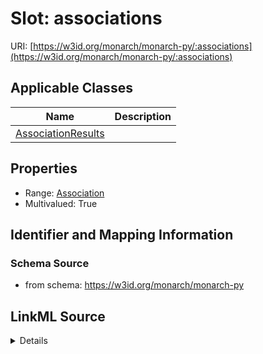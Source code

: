 # Slot: associations

URI: [https://w3id.org/monarch/monarch-py/:associations](https://w3id.org/monarch/monarch-py/:associations)



<!-- no inheritance hierarchy -->




## Applicable Classes

| Name | Description |
| --- | --- |
[AssociationResults](AssociationResults.md) | 






## Properties

* Range: [Association](Association.md)
* Multivalued: True








## Identifier and Mapping Information







### Schema Source


* from schema: https://w3id.org/monarch/monarch-py




## LinkML Source

<details>
```yaml
name: associations
from_schema: https://w3id.org/monarch/monarch-py
rank: 1000
multivalued: true
alias: associations
domain_of:
- AssociationResults
range: Association
inlined: true
inlined_as_list: true

```
</details>